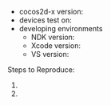 - cocos2d-x version:
- devices test on:
- developing environments
   - NDK version:
   - Xcode version:
   - VS version:

Steps to Reproduce:

1. 
2. 

